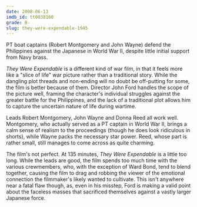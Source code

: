 ```yaml
---
date: 2008-06-13
imdb_id: tt0038160
grade: B-
slug: they-were-expendable-1945
---
```


PT boat captains (Robert Montgomery and John Wayne) defend the Philippines against the Japanese in World War II, despite little initial support from Navy brass.

_They Were Expendable_ is a different kind of war film, in that it feels more like a "slice of life" war picture rather than a traditional story. While the dangling plot threads and non-ending will no doubt be off-putting for some, the film is better because of them. Director John Ford handles the scope of the picture well, framing the character's individual struggles against the greater battle for the Philippines, and the lack of a traditional plot allows him to capture the uncertain nature of life during wartime.

Leads Robert Montgomery, John Wayne and Donna Reed all work well. Montgomery, who actually served as a PT captain in World War II, brings a calm sense of realism to the proceedings (though he does look ridiculous in shorts), while Wayne packs the necessary star power. Reed, whose part is rather small, still manages to come across as quite charming.

The film's not perfect. At 135 minutes, _They Were Expendable_ is a little too long. While the leads are good, the film spends too much time with the various crewmembers, who, with the exception of Ward Bond, tend to blend together, causing the film to drag and robbing the viewer of the emotional connection the filmmaker's likely wanted to cultivate. This isn't anywhere near a fatal flaw though, as, even in his misstep, Ford is making a valid point about the faceless masses that sacrificed themselves against a vastly larger Japanese force.
